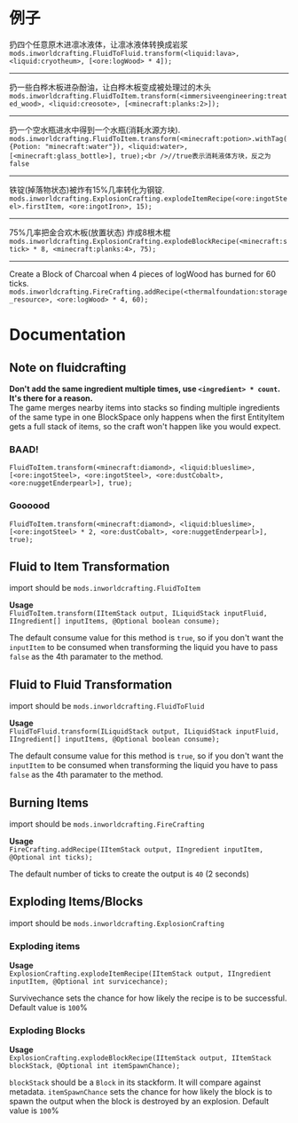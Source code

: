 # 例子

扔四个任意原木进凛冰液体，让凛冰液体转换成岩浆 `mods.inworldcrafting.FluidToFluid.transform(<liquid:lava>, <liquid:cryotheum>, [<ore:logWood> * 4]);`

* * *

扔一些白桦木板进杂酚油，让白桦木板变成被处理过的木头 `mods.inworldcrafting.FluidToItem.transform(<immersiveengineering:treated_wood>, <liquid:creosote>, [<minecraft:planks:2>]);`

* * *

扔一个空水瓶进水中得到一个水瓶(消耗水源方块). `mods.inworldcrafting.FluidToItem.transform(<minecraft:potion>.withTag({Potion: "minecraft:water"}), <liquid:water>, [<minecraft:glass_bottle>], true);<br />//true表示消耗液体方块，反之为false`

* * *

铁锭(掉落物状态)被炸有15%几率转化为钢锭.  
`mods.inworldcrafting.ExplosionCrafting.explodeItemRecipe(<ore:ingotSteel>.firstItem, <ore:ingotIron>, 15);`

* * *

75%几率把金合欢木板(放置状态) 炸成8根木棍 `mods.inworldcrafting.ExplosionCrafting.explodeBlockRecipe(<minecraft:stick> * 8, <minecraft:planks:4>, 75);`

* * *

Create a Block of Charcoal when 4 pieces of logWood has burned for 60 ticks. `mods.inworldcrafting.FireCrafting.addRecipe(<thermalfoundation:storage_resource>, <ore:logWood> * 4, 60);`

# Documentation

## Note on fluidcrafting

**Don't add the same ingredient multiple times, use `<ingredient> * count`. It's there for a reason.**  
The game merges nearby items into stacks so finding multiple ingredients of the same type in one BlockSpace only happens when the first EntityItem gets a full stack of items, so the craft won't happen like you would expect.

### BAAD!

`FluidToItem.transform(<minecraft:diamond>, <liquid:blueslime>, [<ore:ingotSteel>, <ore:ingotSteel>, <ore:dustCobalt>, <ore:nuggetEnderpearl>], true);`

### Goooood

`FluidToItem.transform(<minecraft:diamond>, <liquid:blueslime>, [<ore:ingotSteel> * 2, <ore:dustCobalt>, <ore:nuggetEnderpearl>], true);`

## Fluid to Item Transformation

import should be `mods.inworldcrafting.FluidToItem`

**Usage**  
`FluidToItem.transform(IItemStack output, ILiquidStack inputFluid, IIngredient[] inputItems, @Optional boolean consume);`

The default consume value for this method is `true`, so if you don't want the `inputItem` to be consumed when transforming the liquid you have to pass `false` as the 4th paramater to the method.

## Fluid to Fluid Transformation

import should be `mods.inworldcrafting.FluidToFluid`

**Usage**  
`FluidToFluid.transform(ILiquidStack output, ILiquidStack inputFluid, IIngredient[] inputItems, @Optional boolean consume);`

The default consume value for this method is `true`, so if you don't want the `inputItem` to be consumed when transforming the liquid you have to pass `false` as the 4th paramater to the method.

## Burning Items

import should be `mods.inworldcrafting.FireCrafting`

**Usage**  
`FireCrafting.addRecipe(IItemStack output, IIngredient inputItem, @Optional int ticks);`

The default number of ticks to create the output is `40` (2 seconds)

## Exploding Items/Blocks

import should be `mods.inworldcrafting.ExplosionCrafting`

### Exploding items

**Usage**  
`ExplosionCrafting.explodeItemRecipe(IItemStack output, IIngredient inputItem, @Optional int survicechance);`

Survivechance sets the chance for how likely the recipe is to be successful. Default value is `100`%

### Exploding Blocks

**Usage**  
`ExplosionCrafting.explodeBlockRecipe(IItemStack output, IItemStack blockStack, @Optional int itemSpawnChance);`

`blockStack` should be a `Block` in its stackform. It will compare against metadata. `itemSpawnChance` sets the chance for how likely the block is to spawn the output when the block is destroyed by an explosion. Default value is `100`%